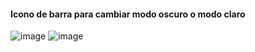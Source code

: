 #### Icono de barra para cambiar modo oscuro o modo claro
![image](https://github.com/carlosjvargase/icono3/assets/104727028/2b41e7b7-c5b9-4bd8-9163-ddf94bd1da43)
![image](https://github.com/carlosjvargase/icono3/assets/104727028/4e10dc84-d770-4486-9e3f-e616883bda8a)
